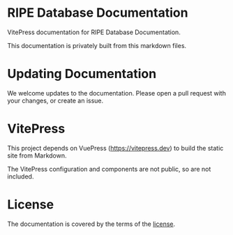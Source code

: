 
# RIPE Database Documentation

VitePress documentation for RIPE Database Documentation.

This documentation is privately built from this markdown files.

# Updating Documentation

We welcome updates to the documentation. Please open a pull request with your changes, or create an issue.

# VitePress

This project depends on VuePress (https://vitepress.dev) to build the static site from Markdown.

The VitePress configuration and components are not public, so are not included.

# License

The documentation is covered by the terms of the [license](LICENSE.md).
